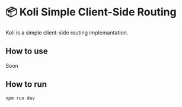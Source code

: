 # 📦 Koli Simple Client-Side Routing
Koli is a simple client-side routing implemantation.

## How to use 
Soon

## How to run 

    npm run dev
